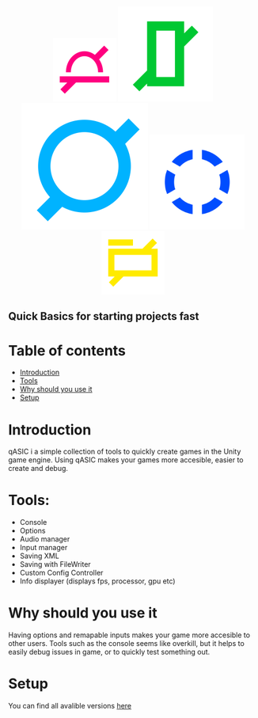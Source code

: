 <p align="center", >
  <img src="Sprites/qASIC%20Audio%20logo.png" width="128" height="128" allignment>
  <img src="Sprites/qASIC%20Displayer%20logo.png" width="192" height="192" allignment>
  <img src="Sprites/qASIC%20logo.png" width="256" height="256" allignment>
  <img src="Sprites/qASIC%20Options%20log.png" width="192" height="192" allignment>
  <img src="Sprites/qASIC%20File%20logo.png" width="128" height="128" allignment>
</p>

## Quick Basics for starting projects fast

# Table of contents
* [Introduction](#introduction)
* [Tools](#tools)
* [Why should you use it](#why-should-you-use-it)
* [Setup](#setup)

# Introduction
qASIC i a simple collection of tools to quickly create games in the Unity game engine. Using qASIC makes your games more accesible, easier to create and debug.

# Tools:
* Console
* Options
* Audio manager
* Input manager
* Saving XML
* Saving with FileWriter
* Custom Config Controller
* Info displayer (displays fps, processor, gpu etc)

# Why should you use it
Having options and remapable inputs makes your game more accesible to other users. Tools such as the console seems like overkill, but it helps to easily debug issues in game, or to quickly test something out.

# Setup
You can find all avalible versions [here](https://github.com/DockFrankenstein/qASIC/releases)

